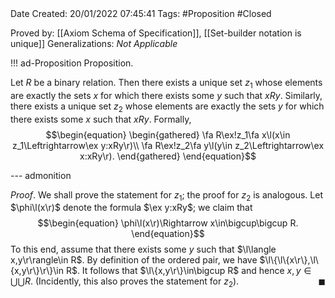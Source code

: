 <br />
<br />

Date Created: 20/01/2022 07:45:41
Tags: #Proposition #Closed 

Proved by: [[Axiom Schema of Specification]], [[Set-builder notation is unique]]
Generalizations: _Not Applicable_

!!! ad-Proposition Proposition.

Let $R$ be a binary relation. Then there exists a unique set $z_1$ whose elements are exactly the sets $x$ for which there exists some $y$ such that $xRy$. Similarly, there exists a unique set $z_2$ whose elements are exactly the sets $y$ for which there exists some $x$ such that $xRy$. Formally,
$$\begin{equation}
    \begin{gathered}
        \fa R\ex!z_1\fa x\l(x\in z_1\Leftrightarrow\ex y:xRy\r)\\
        \fa R\ex!z_2\fa y\l(y\in z_2\Leftrightarrow\ex x:xRy\r).
    \end{gathered}
\end{equation}$$

--- admonition

_Proof_. We shall prove the statement for $z_1$; the proof for $z_2$ is analogous. Let $\phi\l(x\r)$ denote the formula $\ex y:xRy$; we claim that
$$\begin{equation}
    \phi\l(x\r)\Rightarrow x\in\bigcup\bigcup R.
\end{equation}$$
To this end, assume that there exists some $y$ such that $\l\langle x,y\r\rangle\in R$. By definition of the ordered pair, we have $\l\{\l\{x\r\},\l\{x,y\r\}\r\}\in R$. It follows that $\l\{x,y\r\}\in\bigcup R$ and hence $x,y\in\bigcup\bigcup R$. (Incidently, this also proves the statement for $z_2$).<span style="float:right;">$\blacksquare$</span>
